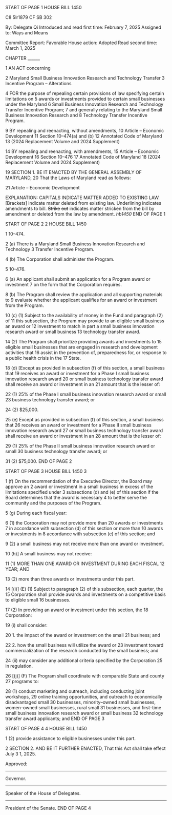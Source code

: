 START OF PAGE 1
HOUSE BILL 1450

C8 5lr1879
CF SB 302

By: Delegate Qi
Introduced and read first time: February 7, 2025
Assigned to: Ways and Means

Committee Report: Favorable
House action: Adopted
Read second time: March 1, 2025

CHAPTER ______

1 AN ACT concerning

2 Maryland Small Business Innovation Research and Technology Transfer
3 Incentive Program – Alterations

4 FOR the purpose of repealing certain provisions of law specifying certain limitations on
5 awards or investments provided to certain small businesses under the Maryland
6 Small Business Innovation Research and Technology Transfer Incentive Program;
7 and generally relating to the Maryland Small Business Innovation Research and
8 Technology Transfer Incentive Program.

9 BY repealing and reenacting, without amendments,
10 Article – Economic Development
11 Section 10–474(a) and (b)
12 Annotated Code of Maryland
13 (2024 Replacement Volume and 2024 Supplement)

14 BY repealing and reenacting, with amendments,
15 Article – Economic Development
16 Section 10–476
17 Annotated Code of Maryland
18 (2024 Replacement Volume and 2024 Supplement)

19 SECTION 1. BE IT ENACTED BY THE GENERAL ASSEMBLY OF MARYLAND,
20 That the Laws of Maryland read as follows:

21 Article – Economic Development

EXPLANATION: CAPITALS INDICATE MATTER ADDED TO EXISTING LAW.
[Brackets] indicate matter deleted from existing law.
Underlining indicates amendments to bill.
~~Strike~~ ~~out~~ indicates matter stricken from the bill by amendment or deleted from the law by
amendment. *hb1450*
END OF PAGE 1

START OF PAGE 2
2 HOUSE BILL 1450

1 10–474.

2 (a) There is a Maryland Small Business Innovation Research and Technology
3 Transfer Incentive Program.

4 (b) The Corporation shall administer the Program.

5 10–476.

6 (a) An applicant shall submit an application for a Program award or investment
7 on the form that the Corporation requires.

8 (b) The Program shall review the application and all supporting materials to
9 evaluate whether the applicant qualifies for an award or investment from the Program.

10 (c) (1) Subject to the availability of money in the Fund and paragraph (2) of
11 this subsection, the Program may provide to an eligible small business an award or
12 investment to match in part a small business innovation research award or small business
13 technology transfer award.

14 (2) The Program shall prioritize providing awards and investments to
15 eligible small businesses that are engaged in research and development activities that
16 assist in the prevention of, preparedness for, or response to a public health crisis in the
17 State.

18 (d) [Except as provided in subsection (f) of this section, a small business that
19 receives an award or investment for a Phase I small business innovation research award
20 or small business technology transfer award shall receive an award or investment in an
21 amount that is the lesser of:

22 (1) 25% of the Phase I small business innovation research award or small
23 business technology transfer award; or

24 (2) $25,000.

25 (e) Except as provided in subsection (f) of this section, a small business that
26 receives an award or investment for a Phase II small business innovation research award
27 or small business technology transfer award shall receive an award or investment in an
28 amount that is the lesser of:

29 (1) 25% of the Phase II small business innovation research award or small
30 business technology transfer award; or

31 (2) $75,000.
END OF PAGE 2

START OF PAGE 3
HOUSE BILL 1450 3

1 (f) On the recommendation of the Executive Director, the Board may approve an
2 award or investment in a small business in excess of the limitations specified under
3 subsections (d) and (e) of this section if the Board determines that the award is necessary
4 to better serve the community and the purposes of the Program.

5 (g) During each fiscal year:

6 (1) the Corporation may not provide more than 20 awards or investments
7 in accordance with subsection (d) of this section or more than 10 awards or investments in
8 accordance with subsection (e) of this section; and

9 (2) a small business may not receive more than one award or investment.

10 (h)] A small business may not receive:

11 (1) MORE THAN ONE AWARD OR INVESTMENT DURING EACH FISCAL
12 YEAR; AND

13 (2) more than three awards or investments under this part.

14 [(i)] (E) (1) Subject to paragraph (2) of this subsection, each quarter, the
15 Corporation shall provide awards and investments on a competitive basis to eligible small
16 businesses.

17 (2) In providing an award or investment under this section, the
18 Corporation:

19 (i) shall consider:

20 1. the impact of the award or investment on the small
21 business; and

22 2. how the small business will utilize the award or
23 investment toward commercialization of the research conducted by the small business; and

24 (ii) may consider any additional criteria specified by the Corporation
25 in regulation.

26 [(j)] (F) The Program shall coordinate with comparable State and county
27 programs to:

28 (1) conduct marketing and outreach, including conducting joint workshops,
29 online training opportunities, and outreach to economically disadvantaged small
30 businesses, minority–owned small businesses, women–owned small businesses, rural small
31 businesses, and first–time small business innovation research award or small business
32 technology transfer award applicants; and
END OF PAGE 3

START OF PAGE 4
4 HOUSE BILL 1450

1 (2) provide assistance to eligible businesses under this part.

2 SECTION 2. AND BE IT FURTHER ENACTED, That this Act shall take effect July
3 1, 2025.

Approved:

________________________________________________________________________________
Governor.

________________________________________________________________________________
Speaker of the House of Delegates.

________________________________________________________________________________
President of the Senate.
END OF PAGE 4